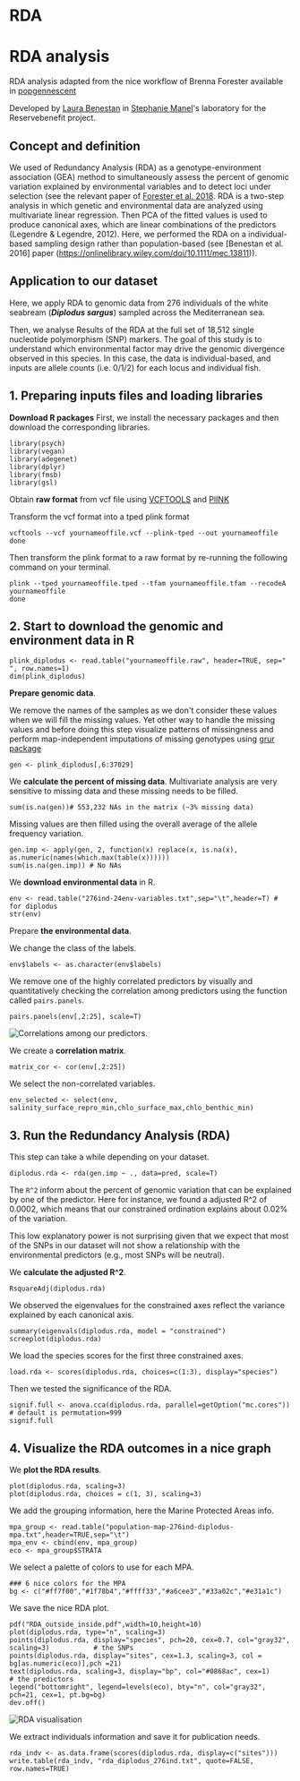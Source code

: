 # RDA 

# RDA analysis

RDA analysis adapted from the nice workflow of Brenna Forester available in [popgennescent](https://popgen.nescent.org/2018-03-27_RDA_GEA.html)

Developed by [Laura Benestan](https://github.com/laurabenestan) in
[Stephanie Manel](https://sites.google.com/site/stephaniemanel/home)'s
laboratory for the Reservebenefit project.

## Concept and definition

We used of Redundancy Analysis (RDA) as a genotype-environment association (GEA) method to simultaneously assess the percent of genomic variation explained by environmental variables and to detect loci under selection (see the relevant paper of [Forester et al. 2018](https://onlinelibrary.wiley.com/doi/abs/10.1111/mec.14584). 
RDA is a two-step analysis in which genetic and environmental data are analyzed using multivariate linear regression. 
Then PCA of the fitted values is used to produce canonical axes, which are linear combinations of the predictors (Legendre & Legendre, 2012). Here, we performed the RDA on a individual-based sampling design rather than population-based (see [Benestan et al. 2016] paper (https://onlinelibrary.wiley.com/doi/10.1111/mec.13811)).

## Application to our dataset

Here, we apply RDA to genomic data from 276 individuals of the white seabream (***Diplodus sargus***) sampled across the Mediterranean sea. 

Then, we analyse Results of the RDA at the full set of 18,512 single nucleotide polymorphism (SNP) markers. 
The goal of this study is to understand which environmental factor may drive the genomic divergence observed in this species. 
In this case, the data is individual-based, and inputs are allele counts (i.e. 0/1/2) for each locus and individual fish. 

## 1. Preparing inputs files and loading libraries

**Download R packages**
First, we install the necessary packages and then download the corresponding libraries.

``` {r}
library(psych)    
library(vegan)
library(adegenet)
library(dplyr)
library(fmsb)
library(gsl)
```

Obtain **raw format** from vcf file using [VCFTOOLS](http://vcftools.sourceforge.net) and [PlINK](http://zzz.bwh.harvard.edu/plink/)

Transform the vcf format into a tped plink format
``` {r}, engine="bash",
vcftools --vcf yournameoffile.vcf --plink-tped --out yournameoffile
done
```

Then transform the plink format to a raw format by re-running the following command on your terminal.
 ``` {r}, engine="bash",
plink --tped yournameoffile.tped --tfam yournameoffile.tfam --recodeA yournameoffile
done
```

## 2. Start to download the genomic and environment data in R

```{r}
plink_diplodus <- read.table("yournameoffile.raw", header=TRUE, sep=" ", row.names=1)
dim(plink_diplodus)
```

**Prepare genomic data**.

We remove the names of the samples as we don't consider these values when we will fill the missing values.
Yet other way to handle the missing values and before doing this step visualize patterns of missingness and perform map-independent imputations of missing genotypes using [grur package](https://github.com/thierrygosselin/grur)

```{r}
gen <- plink_diplodus[,6:37029]
```

We **calculate the percent of missing data**.
Multivariate analysis are very sensitive to missing data and these missing needs to be filled.
```{r}
sum(is.na(gen))# 553,232 NAs in the matrix (~3% missing data)
```

Missing values are then filled using the overall average of the allele frequency variation.
```{r}
gen.imp <- apply(gen, 2, function(x) replace(x, is.na(x), as.numeric(names(which.max(table(x))))))
sum(is.na(gen.imp)) # No NAs
```

We **download environmental data** in R.
```{r}
env <- read.table("276ind-24env-variables.txt",sep="\t",header=T) # for diplodus
str(env)
```

Prepare **the environmental data**.

We change the class of the labels.
```{r}
env$labels <- as.character(env$labels)
```

We remove one of the highly correlated predictors by visually and quantitatively checking the correlation among predictors using the function called `pairs.panels`.

```{r}
pairs.panels(env[,2:25], scale=T)
```

![Correlations among our predictors.](Correlation_predictor.png)

We create a **correlation matrix**.
```{r}
matrix_cor <- cor(env[,2:25])
```

We select the non-correlated variables.
```{r}
env_selected <- select(env, salinity_surface_repro_min,chlo_surface_max,chlo_benthic_min) 
```

## 3. Run the Redundancy Analysis (RDA)

This step can take a while depending on your dataset.
```{r}
diplodus.rda <- rda(gen.imp ~ ., data=pred, scale=T)
```

The `R^2` inform about the percent of genomic variation that can be explained by one of the predictor.
Here for instance, we found a adjusted R^2 of 0.0002, which means that our constrained ordination explains about 0.02% of the variation.

This low explanatory power is not surprising given that we expect that most of the SNPs in our dataset will not show a relationship with the environmental predictors (e.g., most SNPs will be neutral).

We **calculate the adjusted R^2**.
```{r}
RsquareAdj(diplodus.rda)
```

We observed the eigenvalues for the constrained axes reflect the variance explained by each canonical axis.
```{r}
summary(eigenvals(diplodus.rda, model = "constrained")
screeplot(diplodus.rda)
```

We load the species scores for the first three constrained axes.
```{r}
load.rda <- scores(diplodus.rda, choices=c(1:3), display="species")  
```

Then we tested the significance of the RDA.
```{r}
signif.full <- anova.cca(diplodus.rda, parallel=getOption("mc.cores")) # default is permutation=999
signif.full
```
## 4. Visualize the RDA outcomes in a nice graph

We **plot the RDA results**.
```{r}
plot(diplodus.rda, scaling=3) 
plot(diplodus.rda, choices = c(1, 3), scaling=3)
```
We add the grouping information, here the Marine Protected Areas info.
```{r}
mpa_group <- read.table("population-map-276ind-diplodus-mpa.txt",header=TRUE,sep="\t")
mpa_env <- cbind(env, mpa_group)
eco <- mpa_group$STRATA
```

We select a palette of colors to use for each MPA.
```{r}
### 6 nice colors for the MPA
bg <- c("#ff7f00","#1f78b4","#ffff33","#a6cee3","#33a02c","#e31a1c")
```

We save the nice RDA plot.
```{r}
pdf("RDA_outside_inside.pdf",width=10,height=10)
plot(diplodus.rda, type="n", scaling=3)
points(diplodus.rda, display="species", pch=20, cex=0.7, col="gray32", scaling=3)           # the SNPs
points(diplodus.rda, display="sites", cex=1.3, scaling=3, col = bg[as.numeric(eco)],pch =21) 
text(diplodus.rda, scaling=3, display="bp", col="#0868ac", cex=1)                           # the predictors
legend("bottomright", legend=levels(eco), bty="n", col="gray32", pch=21, cex=1, pt.bg=bg)
dev.off()
```

![RDA visualisation](RDA_diplodus.png)

We extract individuals information and save it for publication needs.

```
rda_indv <- as.data.frame(scores(diplodus.rda, display=c("sites")))
write.table(rda_indv, "rda_diplodus_276ind.txt", quote=FALSE, row.names=TRUE)
```
